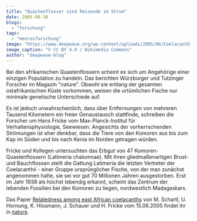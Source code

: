 ```yaml
---
title: "Quastenflosser sind Reisende im Strom"
date: 2005-06-30
blogs: 
  - "forschung"
tags: 
  - "meeresforschung"
image: "https://www.deepwave.org/wp-content/uploads/2005/06/Coelacanth_off_Pumula_on_the_KwaZulu-Natal_South_Coast_South_Africa_on_22_November_2019.png"
image_caption: "© CC BY 4.0 / Wikimedia Commons"
author: "deepwave-blog"
---
```


Bei den afrikanischen Quastenflossern scheint es sich um Angehörige einer einzigen Population zu handeln. Das berichten Würzburger und Tutzinger Forscher im Magazin "nature". Obwohl sie entlang der gesamten ostafrikanischen Küste vorkommen, weisen die urtümlichen Fische nur minimale genetische Unterschiede auf.

Es ist jedoch unwahrscheinlich, dass über Entfernungen von mehreren Tausend Kilometern ein freier Genaustausch stattfinde, schreiben die Forscher um Hans Fricke vom Max-Planck-Institut für Verhaltensphysiologie, Seewiesen. Angesichts der vorherrschenden Strömungen ist eher denkbar, dass die Tiere von den Komoren aus bis zum Kap im Süden und bis nach Kenia im Norden getragen würden.

Fricke und Kollegen untersuchten das Erbgut von 47 Komoren-Quastenflossern (Latimeria chalumnae). Mit ihren gliedmaßenartigen Brust- und Bauchflossen stellt die Gattung Latimeria die letzten Vertreter der Coelacanthii - einer Gruppe ursprünglicher Fische, von der man zunächst angenommen hatte, sie sei vor gut 70 Millionen Jahren ausgestorben. Erst im Jahr 1938 als höchst lebendig erkannt, scheint das Zentrum der lebenden Fossilien bei den Komoren zu liegen, nordwestlich Madagaskars.

Das Paper [Relatedness among east African coelacanths](https://www.nature.com/articles/435901a) von M. Schartl, U. Hornung, K. Hissmann, J. Schauer und H. Fricke vom 15.06.2005 findet ihr in [nature](https://www.nature.com/).
